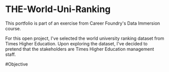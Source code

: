 # THE-World-Uni-Ranking

This portfolio is part of an exercise from Career Foundry's Data Immersion course. 

For this open project, I've selected the world university ranking dataset from Times Higher Education. Upon exploring the dataset, I've decided to pretend that the stakeholders are Times Higher Education management staff. 

#Objective

